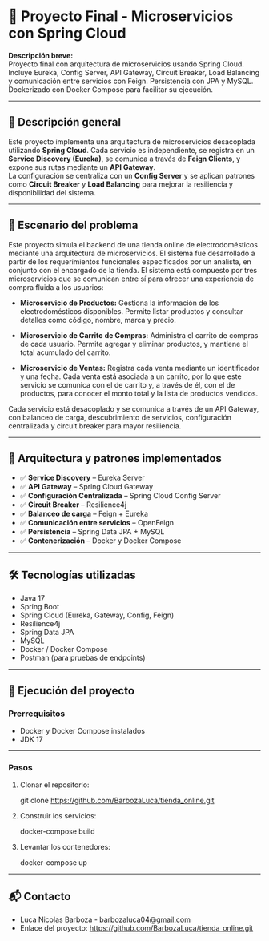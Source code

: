 # 🧩 Proyecto Final - Microservicios con Spring Cloud

**Descripción breve:**  
Proyecto final con arquitectura de microservicios usando Spring Cloud. Incluye Eureka, Config Server, API Gateway, Circuit Breaker, Load Balancing y comunicación entre servicios con Feign. Persistencia con JPA y MySQL. Dockerizado con Docker Compose para facilitar su ejecución.

---

## 📌 Descripción general

Este proyecto implementa una arquitectura de microservicios desacoplada utilizando **Spring Cloud**. Cada servicio es independiente, se registra en un **Service Discovery (Eureka)**, se comunica a través de **Feign Clients**, y expone sus rutas mediante un **API Gateway**.  
La configuración se centraliza con un **Config Server** y se aplican patrones como **Circuit Breaker** y **Load Balancing** para mejorar la resiliencia y disponibilidad del sistema.

---
## 📖 Escenario del problema

Este proyecto simula el backend de una tienda online de electrodomésticos mediante una arquitectura de microservicios. El sistema fue desarrollado a partir de los requerimientos funcionales especificados por un analista, en conjunto con el encargado de la tienda.
El sistema está compuesto por tres microservicios que se comunican entre sí para ofrecer una experiencia de compra fluida a los usuarios:

- **Microservicio de Productos:** Gestiona la información de los electrodomésticos disponibles. Permite listar productos y consultar detalles como código, nombre, marca y precio.

- **Microservicio de Carrito de Compras:** Administra el carrito de compras de cada usuario. Permite agregar y eliminar productos, y mantiene el total acumulado del carrito.

- **Microservicio de Ventas:** Registra cada venta mediante un identificador y una fecha. Cada venta está asociada a un carrito, por lo que este servicio se comunica con el de carrito y, a través de él, con el de productos, para conocer el monto total y la lista de productos vendidos.

Cada servicio está desacoplado y se comunica a través de un API Gateway, con balanceo de carga, descubrimiento de servicios, configuración centralizada y circuit breaker para mayor resiliencia.

---

## 🧱 Arquitectura y patrones implementados

- ✅ **Service Discovery** – Eureka Server
- ✅ **API Gateway** – Spring Cloud Gateway
- ✅ **Configuración Centralizada** – Spring Cloud Config Server
- ✅ **Circuit Breaker** – Resilience4j
- ✅ **Balanceo de carga** – Feign + Eureka
- ✅ **Comunicación entre servicios** – OpenFeign
- ✅ **Persistencia** – Spring Data JPA + MySQL
- ✅ **Contenerización** – Docker y Docker Compose

---

## 🛠️ Tecnologías utilizadas

- Java 17  
- Spring Boot  
- Spring Cloud (Eureka, Gateway, Config, Feign)  
- Resilience4j  
- Spring Data JPA  
- MySQL  
- Docker / Docker Compose  
- Postman (para pruebas de endpoints)

---

## 🚀 Ejecución del proyecto

### Prerrequisitos

- Docker y Docker Compose instalados
- JDK 17

---

### Pasos

1. Clonar el repositorio:

   git clone https://github.com/BarbozaLuca/tienda_online.git
   
2. Construir los servicios:
   
    docker-compose build

3. Levantar los contenedores:

   docker-compose up
   
---

## 📬 Contacto
- Luca Nicolas Barboza - barbozaluca04@gmail.com
- Enlace del proyecto: https://github.com/BarbozaLuca/tienda_online.git
